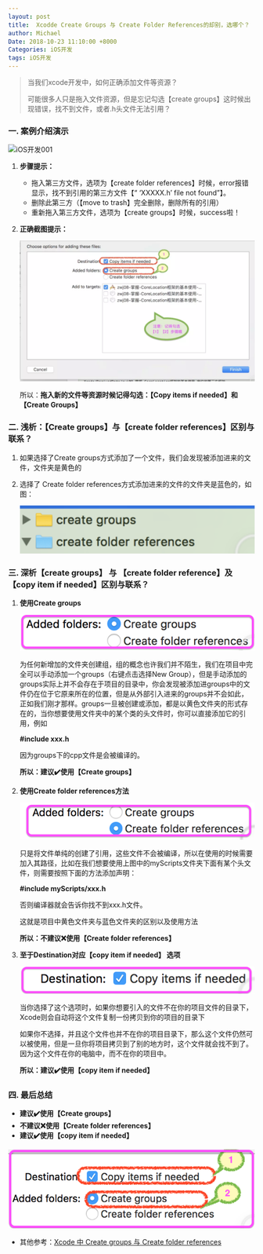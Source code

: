 ```yaml
---
layout: post
title:  Xcodde Create Groups 与 Create Folder References的却别，选哪个？
author: Michael
Date: 2018-10-23 11:10:00 +8000
Categories: iOS开发
tags: iOS开发
---
```


> 当我们xcode开发中，如何正确添加文件等资源？
>
> 可能很多人只是拖入文件资源，但是忘记勾选【create groups】这时候出现错误，找不到文件，或者.h头文件无法引用？

### 一. 案例介绍演示

![iOS开发001](/Users/Michael/Desktop/GIT_LOCAL/Michael-Blog/assets/images/2018/iOS/iOS开发001.gif)

1. **步骤提示：**

   - 拖入第三方文件，选项为【create folder references】时候，error报错显示，找不到引用的第三方文件【“ ‘XXXXX.h’ file not found”】。
   - 删除此第三方（【move  to trash】完全删除，删除所有的引用）
   - 重新拖入第三方文件，选项为【create groups】时候，success啦！

2. **正确截图提示：**

   ![iOS开发002](/assets/images/2018/iOS/iOS开发002.png)

   所以：**拖入新的文件等资源时候记得勾选：【Copy items if needed】和【Create Groups】**

### 二. 浅析：【Create groups】与【create folder references】区别与联系？

1. 如果选择了Create groups方式添加了一个文件，我们会发现被添加进来的文件，文件夹是黄色的

2. 选择了 Create folder references方式添加进来的文件的文件夹是蓝色的，如图：

   ![iOS开发003](/assets/images/2018/iOS/iOS开发003.png)

### 三. 深析【create groups】 与 【create folder reference】及【copy item if needed】区别与联系？

1. **使用Create groups**

   ![iOS开发004](/assets/images/2018/iOS/iOS开发004.png)

   为任何新增加的文件夹创建组，组的概念也许我们并不陌生，我们在项目中完全可以手动添加一个groups（右键点击选择New Group），但是手动添加的groups实际上并不会存在于项目的目录中，你会发现被添加进groups中的文件仍在位于它原来所在的位置，但是从外部引入进来的groups并不会如此，正如我们刚才那样。groups一旦被创建或添加，都是以黄色文件夹的形式存在的，当你想要使用文件夹中的某个类的头文件时，你可以直接添加它的引用，例如

   **#include xxx.h**

   因为groups下的cpp文件是会被编译的。

   **所以：建议✔️使用【Create groups】**

2. **使用Create folder references方法**

   ![iOS开发005](/assets/images/2018/iOS/iOS开发005.png)

   只是将文件单纯的创建了引用，这些文件不会被编译，所以在使用的时候需要加入其路径，比如在我们想要使用上图中的myScripts文件夹下面有某个头文件，则需要按照下面的方法添加声明：

   **#include myScripts/xxx.h**

   否则编译器就会告诉你找不到xxx.h文件。

   这就是项目中黄色文件夹与蓝色文件夹的区别以及使用方法

   **所以：不建议❌使用【Create folder references】**

3. **至于Destination对应【copy item if needed】 选项**

   ![iOS开发006](/assets/images/2018/iOS/iOS开发006.png)

   当你选择了这个选项时，如果你想要引入的文件不在你的项目文件的目录下，Xcode则会自动将这个文件复制一份拷贝到你的项目的目录下

   如果你不选择，并且这个文件也并不在你的项目目录下，那么这个文件仍然可以被使用，但是一旦你将项目拷贝到了别的地方时，这个文件就会找不到了。因为这个文件在你的电脑中，而不在你的项目中。

   **所以：建议✔️使用【copy item if needed】**

### 四. 最后总结

- **建议✔️使用【Create groups】**
- **不建议❌使用【Create folder references】**
- **建议✔️使用【copy item if needed】**

![iOS开发007](/assets/images/2018/iOS/iOS开发007.png)

- 其他参考：[Xcode 中 Create groups 与 Create folder references](https://www.jianshu.com/p/7c77ac2a3fe7?utm_campaign=maleskine&utm_content=note&utm_medium=seo_notes&utm_source=recommendation)

  ​

